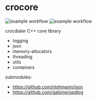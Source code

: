 # crocore

![example workflow](https://github.com/crocdialer/crocore/actions/workflows/cmake_build.yml/badge.svg)
![example workflow](https://github.com/crocdialer/crocore/actions/workflows/cmake_build_windows.yml/badge.svg)

crocdialer C++ core library

- logging
- json
- memory-allocators
- threading
- utils
- containers

submodules:
- https://github.com/nlohmann/json
- https://github.com/gabime/spdlog
